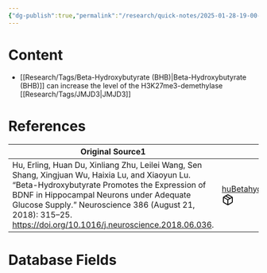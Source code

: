 ```yaml
---
{"dg-publish":true,"permalink":"/research/quick-notes/2025-01-28-19-00-13/","updated":"2025-01-28T19:00:13-05:00"}
---
```


# Content
- [[Research/Tags/Beta-Hydroxybutyrate (BHB)\|Beta-Hydroxybutyrate (BHB)]] can increase the level of the H3K27me3-demethylase [[Research/Tags/JMJD3\|JMJD3]]
# References
<div><table class="dataview table-view-table"><thead class="table-view-thead"><tr class="table-view-tr-header"><th class="table-view-th"><span>Original Source</span><span class="dataview small-text">1</span></th><th class="table-view-th"><span>Citation Key</span></th></tr></thead><tbody class="table-view-tbody"><tr><td><span>Hu, Erling, Huan Du, Xinliang Zhu, Leilei Wang, Sen Shang, Xingjuan Wu, Haixia Lu, and Xiaoyun Lu. “Beta-Hydroxybutyrate Promotes the Expression of BDNF in Hippocampal Neurons under Adequate Glucose Supply.” Neuroscience 386 (August 21, 2018): 315–25. <a rel="noopener nofollow" class="external-link" href="https://doi.org/10.1016/j.neuroscience.2018.06.036" target="_blank">https://doi.org/10.1016/j.neuroscience.2018.06.036</a>.</span></td><td><span><a data-tooltip-position="top" aria-label="Research/Evidence Sources/huBetahydroxybutyratePromotesExpression2018.md" data-href="Research/Evidence Sources/huBetahydroxybutyratePromotesExpression2018.md" href="Research/Evidence Sources/huBetahydroxybutyratePromotesExpression2018.md" class="internal-link" target="_blank" rel="noopener nofollow" fileclass-name="Research Links">huBetahydroxybutyratePromotesExpression2018</a><a class="metadata-menu fileclass-icon"><svg xmlns="http://www.w3.org/2000/svg" width="24" height="24" viewBox="0 0 24 24" fill="none" stroke="currentColor" stroke-width="2" stroke-linecap="round" stroke-linejoin="round" class="svg-icon lucide-package"><path d="m7.5 4.27 9 5.15"></path><path d="M21 8a2 2 0 0 0-1-1.73l-7-4a2 2 0 0 0-2 0l-7 4A2 2 0 0 0 3 8v8a2 2 0 0 0 1 1.73l7 4a2 2 0 0 0 2 0l7-4A2 2 0 0 0 21 16Z"></path><path d="m3.3 7 8.7 5 8.7-5"></path><path d="M12 22V12"></path></svg></a></span></td></tr></tbody></table></div>

# Database Fields